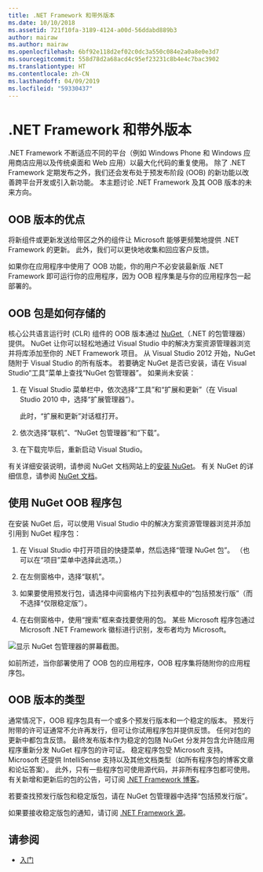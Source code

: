 ```yaml
---
title: .NET Framework 和带外版本
ms.date: 10/10/2018
ms.assetid: 721f10fa-3189-4124-a00d-56ddabd889b3
author: mairaw
ms.author: mairaw
ms.openlocfilehash: 6bf92e118d2ef02c0dc3a550c084e2a0a8e0e3d7
ms.sourcegitcommit: 558d78d2a68acd4c95ef23231c8b4e4c7bac3902
ms.translationtype: HT
ms.contentlocale: zh-CN
ms.lasthandoff: 04/09/2019
ms.locfileid: "59330437"
---
```

# <a name="the-net-framework-and-out-of-band-releases"></a>.NET Framework 和带外版本

.NET Framework 不断适应不同的平台（例如 Windows Phone 和 Windows 应用商店应用以及传统桌面和 Web 应用）以最大化代码的重复使用。 除了 .NET Framework 定期发布之外，我们还会发布处于预发布阶段 (OOB) 的新功能以改善跨平台开发或引入新功能。 本主题讨论 .NET Framework 及其 OOB 版本的未来方向。

## <a name="advantages-of-oob-releases"></a>OOB 版本的优点
 将新组件或更新发送给带区之外的组件让 Microsoft 能够更频繁地提供 .NET Framework 的更新。 此外，我们可以更快地收集和回应客户反馈。

 如果你在应用程序中使用了 OOB 功能，你的用户不必安装最新版 .NET Framework 即可运行你的应用程序，因为 OOB 程序集是与你的应用程序包一起部署的。

## <a name="how-oob-packages-are-distributed"></a>OOB 包是如何存储的
核心公共语言运行时 (CLR) 组件的 OOB 版本通过 [NuGet ](https://www.nuget.org/)（.NET 的包管理器）提供。 NuGet 让你可以轻松地通过 Visual Studio 中的解决方案资源管理器浏览并将库添加至你的 .NET Framework 项目。 从 Visual Studio 2012 开始，NuGet 随附于 Visual Studio 的所有版本。 若要确定 NuGet 是否已安装，请在 Visual Studio“工具”菜单上查找“NuGet 包管理器”。 如果尚未安装：

1. 在 Visual Studio 菜单栏中，依次选择“工具”和“扩展和更新”（在 Visual Studio 2010 中，选择“扩展管理器”）。

     此时，“扩展和更新”对话框打开。

2. 依次选择“联机”、“NuGet 包管理器”和“下载”。

3. 在下载完毕后，重新启动 Visual Studio。

 有关详细安装说明，请参阅 NuGet 文档网站上的[安装 NuGet](/nuget/install-nuget-client-tools)。 有关 NuGet 的详细信息，请参阅 [NuGet 文档](/nuget)。

## <a name="using-a-nuget-oob-package"></a>使用 NuGet OOB 程序包
 在安装 NuGet 后，可以使用 Visual Studio 中的解决方案资源管理器浏览并添加引用到 NuGet 程序包：

1. 在 Visual Studio 中打开项目的快捷菜单，然后选择“管理 NuGet 包”。 （也可以在“项目”菜单中选择此选项。）

2. 在左侧窗格中，选择“联机”。

3. 如果要使用预发行包，请选择中间窗格内下拉列表框中的“包括预发行版”（而不选择“仅限稳定版”）。

4. 在右侧窗格中，使用“搜索”框来查找要使用的包。 某些 Microsoft 程序包通过 Microsoft .NET Framework 徽标进行识别，发布者均为 Microsoft。

 ![显示 NuGet 包管理器的屏幕截图。](./media/the-net-framework-and-out-of-band-releases/nuget-package-manager-dialog.png)

 如前所述，当你部署使用了 OOB 包的应用程序，OOB 程序集将随附你的应用程序包。

## <a name="types-of-oob-releases"></a>OOB 版本的类型
 通常情况下，OOB 程序包具有一个或多个预发行版本和一个稳定的版本。 预发行附带的许可证通常不允许再发行，但可让你试用程序包并提供反馈。 任何对包的更新中都包含反馈。 最终发布版本作为稳定的包随 NuGet 分发并包含允许随应用程序重新分发 NuGet 程序包的许可证。 稳定程序包受 Microsoft 支持。 Microsoft 还提供 IntelliSense 支持以及其他文档类型（如所有程序包的博客文章和论坛答案）。 此外，只有一些程序包可使用源代码，并非所有程序包都可使用。 有关新增和更新后的包的公告，可订阅 [.NET Framework 博客](https://devblogs.microsoft.com/dotnet/)。

 若要查找预发行版包和稳定版包，请在 NuGet 包管理器中选择“包括预发行版”。

 如果要接收稳定版包的通知，请订阅 [.NET Framework 源](https://nuget.org/api/v2/curated-feeds/dotnetframework/Packages/)。

## <a name="see-also"></a>请参阅

- [入门](../../../docs/framework/get-started/index.md)